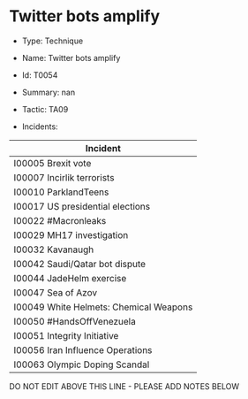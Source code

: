 # Twitter bots amplify

* Type: Technique

* Name: Twitter bots amplify

* Id: T0054

* Summary: nan

* Tactic: TA09

* Incidents:

| Incident |
| --------- |
| I00005 Brexit vote |
| I00007 Incirlik terrorists |
| I00010 ParklandTeens |
| I00017 US presidential elections |
| I00022 #Macronleaks |
| I00029 MH17 investigation |
| I00032 Kavanaugh |
| I00042 Saudi/Qatar bot dispute |
| I00044 JadeHelm exercise |
| I00047 Sea of Azov |
| I00049 White Helmets: Chemical Weapons |
| I00050 #HandsOffVenezuela |
| I00051 Integrity Initiative |
| I00056 Iran Influence Operations |
| I00063 Olympic Doping Scandal |


DO NOT EDIT ABOVE THIS LINE - PLEASE ADD NOTES BELOW